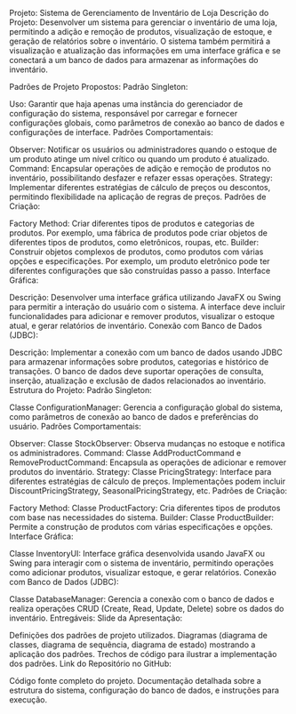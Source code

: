 Projeto: Sistema de Gerenciamento de Inventário de Loja
Descrição do Projeto:
Desenvolver um sistema para gerenciar o inventário de uma loja, permitindo a adição e remoção de produtos, visualização de estoque, e geração de relatórios sobre o inventário. O sistema também permitirá a visualização e atualização das informações em uma interface gráfica e se conectará a um banco de dados para armazenar as informações do inventário.

Padrões de Projeto Propostos:
Padrão Singleton:

Uso: Garantir que haja apenas uma instância do gerenciador de configuração do sistema, responsável por carregar e fornecer configurações globais, como parâmetros de conexão ao banco de dados e configurações de interface.
Padrões Comportamentais:

Observer: Notificar os usuários ou administradores quando o estoque de um produto atinge um nível crítico ou quando um produto é atualizado.
Command: Encapsular operações de adição e remoção de produtos no inventário, possibilitando desfazer e refazer essas operações.
Strategy: Implementar diferentes estratégias de cálculo de preços ou descontos, permitindo flexibilidade na aplicação de regras de preços.
Padrões de Criação:

Factory Method: Criar diferentes tipos de produtos e categorias de produtos. Por exemplo, uma fábrica de produtos pode criar objetos de diferentes tipos de produtos, como eletrônicos, roupas, etc.
Builder: Construir objetos complexos de produtos, como produtos com várias opções e especificações. Por exemplo, um produto eletrônico pode ter diferentes configurações que são construídas passo a passo.
Interface Gráfica:

Descrição: Desenvolver uma interface gráfica utilizando JavaFX ou Swing para permitir a interação do usuário com o sistema. A interface deve incluir funcionalidades para adicionar e remover produtos, visualizar o estoque atual, e gerar relatórios de inventário.
Conexão com Banco de Dados (JDBC):

Descrição: Implementar a conexão com um banco de dados usando JDBC para armazenar informações sobre produtos, categorias e histórico de transações. O banco de dados deve suportar operações de consulta, inserção, atualização e exclusão de dados relacionados ao inventário.
Estrutura do Projeto:
Padrão Singleton:

Classe ConfigurationManager: Gerencia a configuração global do sistema, como parâmetros de conexão ao banco de dados e preferências do usuário.
Padrões Comportamentais:

Observer:
Classe StockObserver: Observa mudanças no estoque e notifica os administradores.
Command:
Classe AddProductCommand e RemoveProductCommand: Encapsula as operações de adicionar e remover produtos do inventário.
Strategy:
Classe PricingStrategy: Interface para diferentes estratégias de cálculo de preços. Implementações podem incluir DiscountPricingStrategy, SeasonalPricingStrategy, etc.
Padrões de Criação:

Factory Method:
Classe ProductFactory: Cria diferentes tipos de produtos com base nas necessidades do sistema.
Builder:
Classe ProductBuilder: Permite a construção de produtos com várias especificações e opções.
Interface Gráfica:

Classe InventoryUI: Interface gráfica desenvolvida usando JavaFX ou Swing para interagir com o sistema de inventário, permitindo operações como adicionar produtos, visualizar estoque, e gerar relatórios.
Conexão com Banco de Dados (JDBC):

Classe DatabaseManager: Gerencia a conexão com o banco de dados e realiza operações CRUD (Create, Read, Update, Delete) sobre os dados do inventário.
Entregáveis:
Slide da Apresentação:

Definições dos padrões de projeto utilizados.
Diagramas (diagrama de classes, diagrama de sequência, diagrama de estado) mostrando a aplicação dos padrões.
Trechos de código para ilustrar a implementação dos padrões.
Link do Repositório no GitHub:

Código fonte completo do projeto.
Documentação detalhada sobre a estrutura do sistema, configuração do banco de dados, e instruções para execução.


